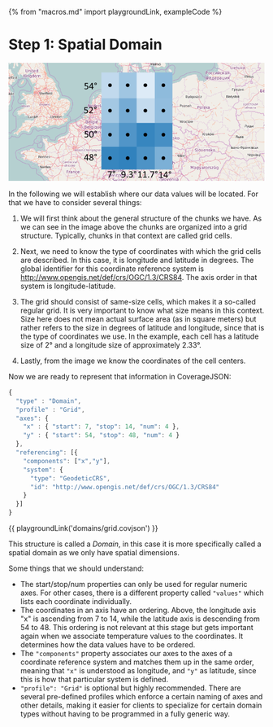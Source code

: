 {% from "macros.md" import playgroundLink, exampleCode %}

# Step 1: Spatial Domain

![Coordinates of cell centers](images/playground_temperature_coverage_with_points_coordinates.png)

In the following we will establish where our data values will be located.
For that we have to consider several things:

1. We will first think about the general structure of the chunks we have.
As we can see in the image above the chunks are organized into a grid structure.
Typically, chunks in that context are called grid cells.

2. Next, we need to know the type of coordinates with which the grid cells are described.
In this case, it is longitude and latitude in degrees.
The global identifier for this coordinate reference system is http://www.opengis.net/def/crs/OGC/1.3/CRS84.
The axis order in that system is longitude-latitude.

3. The grid should consist of same-size cells, which makes it a so-called regular grid.
It is very important to know what size means in this context.
Size here does not mean actual surface area (as in square meters) but rather refers to the size in degrees of latitude and longitude,
since that is the type of coordinates we use.
In the example, each cell has a latitude size of 2° and a longitude size of approximately 2.33°.

4. Lastly, from the image we know the coordinates of the cell centers.

Now we are ready to represent that information in CoverageJSON:
```js
{
  "type" : "Domain",
  "profile" : "Grid",
  "axes": {
    "x" : { "start": 7, "stop": 14, "num": 4 },
    "y" : { "start": 54, "stop": 48, "num": 4 }
  },
  "referencing": [{
    "components": ["x","y"],
    "system": {
      "type": "GeodeticCRS",
      "id": "http://www.opengis.net/def/crs/OGC/1.3/CRS84"
    }
  }]
}
```
{{ playgroundLink('domains/grid.covjson') }}

This structure is called a *Domain*, in this case it is more specifically called a spatial domain as we only have spatial dimensions.

Some things that we should understand:
- The start/stop/num properties can only be used for regular numeric axes. For other cases, there is a different property called `"values"` which lists each coordinate individually.
- The coordinates in an axis have an ordering. Above, the longitude axis "x" is ascending from 7 to 14, while the latitude axis is descending from 54 to 48. This ordering is not relevant at this stage but gets important again when we associate temperature values to the coordinates. It determines how the data values have to be ordered.
- The `"components"` property associates our axes to the axes of a coordinate reference system and matches them up in the same order, meaning that `"x"` is understood as longitude, and `"y"` as latitude, since this is how that particular system is defined.
- `"profile": "Grid"` is optional but highly recommended. There are several pre-defined profiles which enforce a certain naming of axes and other details, making it easier for clients to specialize for certain domain types without having to be programmed in a fully generic way. 
